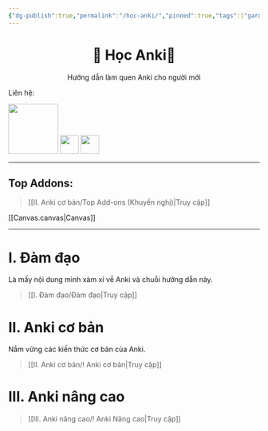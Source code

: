 ```yaml
---
{"dg-publish":true,"permalink":"/hoc-anki/","pinned":true,"tags":["gardenEntry"]}
---
```


# <center>🌟 Học Anki🌟</center>
<center>Hướng dẫn làm quen Anki cho người mới</center>

Liên hệ: 

[<img  src="https://i.imgur.com/CZ7hhJg.png" width="100">](https://www.facebook.com/tui.la.phuc747)  [<img  src="https://i.imgur.com/HNBJNZE.png" width="37">](https://zalo.me/346598402) [<img  src="https://i.imgur.com/9PROKnb.png" width="37">](https://t.me/lehoangphuc747)


___

## Top Addons:
> [[II. Anki cơ bản/Top Add-ons (Khuyến nghị)\|Truy cập]]

[[Canvas.canvas|Canvas]]
___



# I. Đàm đạo
Là mấy nội dung mình xàm xí về Anki và chuỗi hướng dẫn này.
> [[I. Đàm đạo/Đàm đạo\|Truy cập]]

# II. Anki cơ bản
Nắm vững các kiến thức cơ bản của Anki.
> [[II. Anki cơ bản/! Anki cơ bản\|Truy cập]]

# III. Anki nâng cao
> [[III. Anki nâng cao/! Anki Nâng cao\|Truy cập]]
